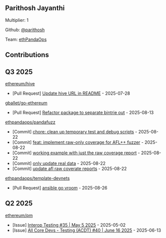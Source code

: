 
## Parithosh Jayanthi
Multiplier: 1

Github: [@parithosh](https://github.com/parithosh)

Team: [ethPandaOps](https://github.com/ethpandaops)

## Contributions

## Q3 2025


[ethereum/hive](https://github.com/ethereum/hive)
* [Pull Request] [Update hive URL in README](https://github.com/ethereum/hive/pull/1324) - 2025-07-28

[gballet/go-ethereum](https://github.com/gballet/go-ethereum)
* [Pull Request] [Refactor package to separate bintrie out](https://github.com/gballet/go-ethereum/pull/547) - 2025-08-13

[ethpandaops/pandafuzz](https://github.com/ethpandaops/pandafuzz)
* [Commit] [chore: clean up temporary test and debug scripts](https://github.com/ethpandaops/pandafuzz/commit/97b71310baf6725e4a98c737742b225e2715fdb7) - 2025-08-22
* [Commit] [feat: implement raw-only coverage for AFL++ fuzzer](https://github.com/ethpandaops/pandafuzz/commit/352bca996de6eb6be961684e5c730deb0838b62a) - 2025-08-22
* [Commit] [working example with just the raw coverage report](https://github.com/ethpandaops/pandafuzz/commit/850cb9ca4418567dbfb48b478f40994218f40fbb) - 2025-08-22
* [Commit] [only update real data](https://github.com/ethpandaops/pandafuzz/commit/077b4e7a4cad337bf1532a8b890bf55898a8eac2) - 2025-08-22
* [Commit] [update afl raw coverate reports](https://github.com/ethpandaops/pandafuzz/commit/0f7eba58373299d96c34a187d31efe6a05fca380) - 2025-08-22

[ethpandaops/template-devnets](https://github.com/ethpandaops/template-devnets)
* [Pull Request] [ansible go vroom](https://github.com/ethpandaops/template-devnets/pull/110) - 2025-08-26
## Q2 2025

[ethereum/pm](https://github.com/ethereum/pm)
* [Issue] [Interop Testing #35 | May 5 2025](https://github.com/ethereum/pm/issues/1520) - 2025-05-02
* [Issue] [All Core Devs - Testing (ACDT) #40 | June 16 2025](https://github.com/ethereum/pm/issues/1573) - 2025-06-13
